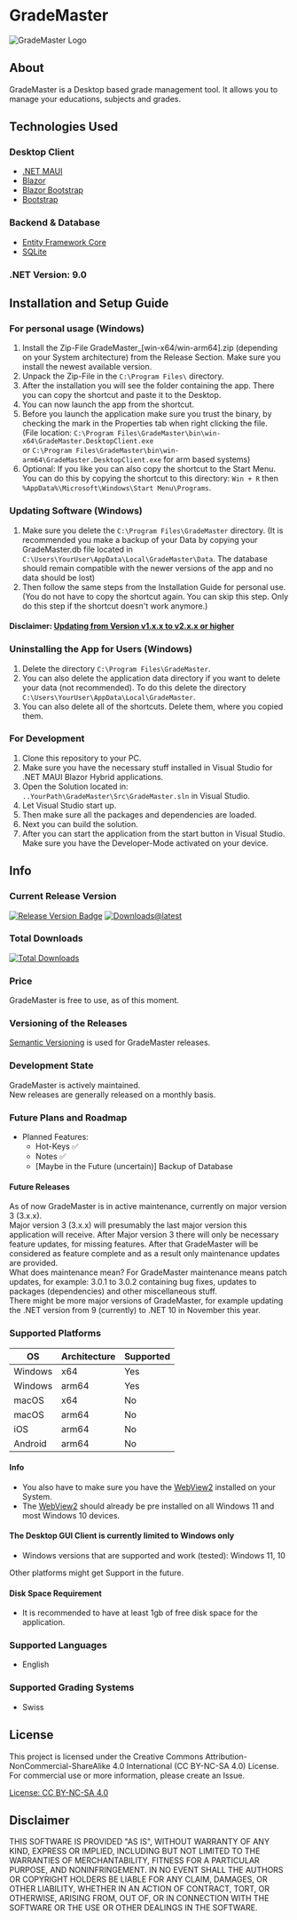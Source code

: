 # GradeMaster

![GradeMaster Logo](Images/logo.png)

## About

GradeMaster is a Desktop based grade management tool. It allows you to manage your educations, subjects and grades.

## Technologies Used

### Desktop Client

- [.NET MAUI](https://dotnet.microsoft.com/en-us/apps/maui)
- [Blazor](https://dotnet.microsoft.com/en-us/apps/aspnet/web-apps/blazor)
- [Blazor Bootstrap](https://demos.blazorbootstrap.com/)
- [Bootstrap](https://getbootstrap.com/) <br>

### Backend & Database

- [Entity Framework Core](https://learn.microsoft.com/de-de/ef/core/)
- [SQLite](https://sqlite.org/) <br>

### .NET Version: 9.0

## Installation and Setup Guide

### For personal usage (Windows)

1. Install the Zip-File GradeMaster_[win-x64/win-arm64].zip (depending on your System architecture) from the Release Section. Make sure you install the newest available version.
2. Unpack the Zip-File in the `C:\Program Files\` directory.
3. After the installation you will see the folder containing the app. There you can copy the shortcut and paste it to the Desktop.
4. You can now launch the app from the shortcut.
5. Before you launch the application make sure you trust the binary, by checking the mark in the Properties tab when right clicking the file. <br/>
(File location: `C:\Program Files\GradeMaster\bin\win-x64\GradeMaster.DesktopClient.exe` <br/>
or `C:\Program Files\GradeMaster\bin\win-arm64\GradeMaster.DesktopClient.exe` for arm based systems)
6. Optional: If you like you can also copy the shortcut to the Start Menu. You can do this by copying the shortcut to this directory: `Win + R` then `%AppData%\Microsoft\Windows\Start Menu\Programs`.

### Updating Software (Windows)

1. Make sure you delete the `C:\Program Files\GradeMaster` directory. (It is recommended you make a backup of your Data by copying your GradeMaster.db file located in `C:\Users\YourUser\AppData\Local\GradeMaster\Data`. The database should remain compatible with the newer versions of the app and no data should be lost)
2. Then follow the same steps from the Installation Guide for personal use. (You do not have to copy the shortcut again. You can skip this step. Only do this step if the shortcut doesn't work anymore.)

#### Disclaimer: [Updating from Version v1.x.x to v2.x.x or higher](Docs/Update_from_version_v1.x.x_to_v2.x.x.md)

### Uninstalling the App for Users (Windows)

1. Delete the directory `C:\Program Files\GradeMaster`.
2. You can also delete the application data directory if you want to delete your data (not recommended). To do this delete the directory `C:\Users\YourUser\AppData\Local\GradeMaster`.
3. You can also delete all of the shortcuts. Delete them, where you copied them.

### For Development

1. Clone this repository to your PC.
2. Make sure you have the necessary stuff installed in Visual Studio for .NET MAUI Blazor Hybrid applications.
3. Open the Solution located in: `..YourPath\GradeMaster\Src\GradeMaster.sln` in Visual Studio.
4. Let Visual Studio start up.
5. Then make sure all the packages and dependencies are loaded.
6. Next you can build the solution.
7. After you can start the application from the start button in Visual Studio. Make sure you have the Developer-Mode activated on your device.

## Info

### Current Release Version

[![Release Version Badge](https://img.shields.io/github/v/release/tgrant06/GradeMaster)](https://github.com/tgrant06/GradeMaster/releases)
[![Downloads@latest](https://img.shields.io/github/downloads/tgrant06/GradeMaster/latest/total)](https://github.com/tgrant06/GradeMaster/releases/latest)

### Total Downloads

[![Total Downloads](https://img.shields.io/github/downloads/tgrant06/GradeMaster/total)](https://github.com/tgrant06/GradeMaster/releases)

### Price

GradeMaster is free to use, as of this moment.

### Versioning of the Releases

[Semantic Versioning](https://semver.org/) is used for GradeMaster releases.

### Development State

GradeMaster is actively maintained. <br>
New releases are generally released on a monthly basis. <br>

### Future Plans and Roadmap

- Planned Features:
  - Hot-Keys ✅
  - Notes ✅
  - [Maybe in the Future (uncertain)] Backup of Database

#### Future Releases

As of now GradeMaster is in active maintenance, currently on major version 3 (3.x.x). <br>
Major version 3 (3.x.x) will presumably the last major version this application will receive. After Major version 3 there will only be necessary feature updates, for missing features. After that GradeMaster will be considered as feature complete and as a result only maintenance updates are provided. <br>
What does maintenance mean? For GradeMaster maintenance means patch updates, for example: 3.0.1 to 3.0.2 containing bug fixes, updates to packages (dependencies) and other miscellaneous stuff. <br>
There might be more major versions of GradeMaster, for example updating the .NET version from 9 (currently) to .NET 10 in November this year.

### Supported Platforms

| OS      | Architecture | Supported |
|---------|--------------|-----------|
| Windows | x64          | Yes       |
| Windows | arm64        | Yes       |
| macOS   | x64          | No        |
| macOS   | arm64        | No        |
| iOS     | arm64        | No        |
| Android | arm64        | No        |

#### Info

- You also have to make sure you have the [WebView2](https://developer.microsoft.com/en-us/microsoft-edge/webview2) installed on your System.
- The [WebView2](https://developer.microsoft.com/en-us/microsoft-edge/webview2) should already be pre installed on all Windows 11 and most Windows 10 devices.

#### The Desktop GUI Client is currently limited to Windows only

- Windows versions that are supported and work (tested): Windows 11, 10

Other platforms might get Support in the future.

#### Disk Space Requirement

- It is recommended to have at least 1gb of free disk space for the application.

### Supported Languages

- English

### Supported Grading Systems

- Swiss

<!--### Console Client

The Console Client is only for testing purposes.-->

## License

This project is licensed under the Creative Commons Attribution-NonCommercial-ShareAlike 4.0 International (CC BY-NC-SA 4.0) License. For commercial use or more information, please create an Issue.

[License: CC BY-NC-SA 4.0](https://creativecommons.org/licenses/by-nc-sa/4.0/)

## Disclaimer

THIS SOFTWARE IS PROVIDED "AS IS", WITHOUT WARRANTY OF ANY KIND, EXPRESS OR IMPLIED, INCLUDING BUT NOT LIMITED TO THE WARRANTIES OF MERCHANTABILITY, FITNESS FOR A PARTICULAR PURPOSE, AND NONINFRINGEMENT. IN NO EVENT SHALL THE AUTHORS OR COPYRIGHT HOLDERS BE LIABLE FOR ANY CLAIM, DAMAGES, OR OTHER LIABILITY, WHETHER IN AN ACTION OF CONTRACT, TORT, OR OTHERWISE, ARISING FROM, OUT OF, OR IN CONNECTION WITH THE SOFTWARE OR THE USE OR OTHER DEALINGS IN THE SOFTWARE.

<!--Maybe add more disclaimers TBD-->
